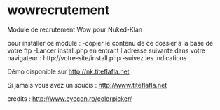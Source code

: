 wowrecrutement
==============

Module de recrutement Wow pour Nuked-Klan

pour installer ce module :
-copier le contenu de ce dossier a la base de votre ftp
-Lancer install.php en entrant l'adresse suivante dans votre navigateur : http://votre-site/install.php
-suivez les indications

Démo disponible sur http://nk.titeflafla.net

Si jamais vous avez un soucis : http://www.titeflafla.net

credits :
http://www.eyecon.ro/colorpicker/
